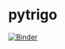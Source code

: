 # pytrigo

[![Binder](https://mybinder.org/badge.svg)](https://mybinder.org/v2/gh/atrigo/pytrigo.git/master)
